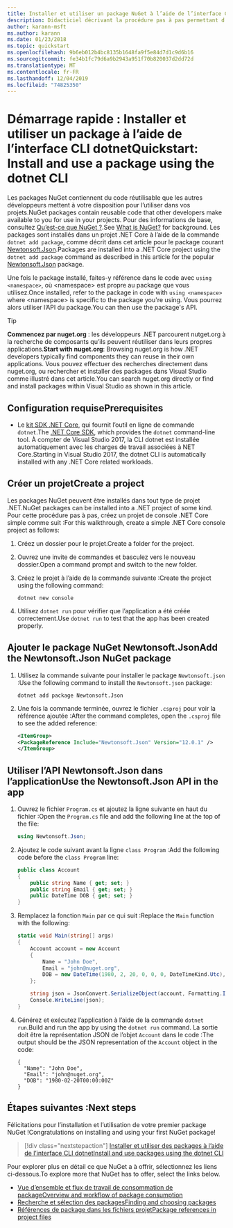 ```yaml
---
title: Installer et utiliser un package NuGet à l’aide de l’interface CLI dotnet
description: Didacticiel décrivant la procédure pas à pas permettant d’installer et d’utiliser un package NuGet dans un projet .NET Core.
author: karann-msft
ms.author: karann
ms.date: 01/23/2018
ms.topic: quickstart
ms.openlocfilehash: 9b6eb012b4bc8135b1648fa9f5e84d7d1c9d6b16
ms.sourcegitcommit: fe34b1fc79d6a9b2943a951f70b820037d2dd72d
ms.translationtype: MT
ms.contentlocale: fr-FR
ms.lasthandoff: 12/04/2019
ms.locfileid: "74825350"
---
```

# <a name="quickstart-install-and-use-a-package-using-the-dotnet-cli"></a><span data-ttu-id="292af-103">Démarrage rapide : Installer et utiliser un package à l’aide de l’interface CLI dotnet</span><span class="sxs-lookup"><span data-stu-id="292af-103">Quickstart: Install and use a package using the dotnet CLI</span></span>

<span data-ttu-id="292af-104">Les packages NuGet contiennent du code réutilisable que les autres développeurs mettent à votre disposition pour l’utiliser dans vos projets.</span><span class="sxs-lookup"><span data-stu-id="292af-104">NuGet packages contain reusable code that other developers make available to you for use in your projects.</span></span> <span data-ttu-id="292af-105">Pour des informations de base, consultez [Qu’est-ce que NuGet ?](../What-is-NuGet.md).</span><span class="sxs-lookup"><span data-stu-id="292af-105">See [What is NuGet?](../What-is-NuGet.md) for background.</span></span> <span data-ttu-id="292af-106">Les packages sont installés dans un projet .NET Core à l’aide de la commande `dotnet add package`, comme décrit dans cet article pour le package courant [Newtonsoft.Json](https://www.nuget.org/packages/Newtonsoft.Json/).</span><span class="sxs-lookup"><span data-stu-id="292af-106">Packages are installed into a .NET Core project using the `dotnet add package` command as described in this article for the popular [Newtonsoft.Json](https://www.nuget.org/packages/Newtonsoft.Json/) package.</span></span>

<span data-ttu-id="292af-107">Une fois le package installé, faites-y référence dans le code avec `using <namespace>`, où \<namespace\> est propre au package que vous utilisez.</span><span class="sxs-lookup"><span data-stu-id="292af-107">Once installed, refer to the package in code with `using <namespace>` where \<namespace\> is specific to the package you're using.</span></span> <span data-ttu-id="292af-108">Vous pourrez alors utiliser l’API du package.</span><span class="sxs-lookup"><span data-stu-id="292af-108">You can then use the package's API.</span></span>

> [!Tip]
> <span data-ttu-id="292af-109">**Commencez par nuget.org** : les développeurs .NET parcourent nutget.org à la recherche de composants qu’ils peuvent réutiliser dans leurs propres applications.</span><span class="sxs-lookup"><span data-stu-id="292af-109">**Start with nuget.org**: Browsing nuget.org is how .NET developers typically find components they can reuse in their own applications.</span></span> <span data-ttu-id="292af-110">Vous pouvez effectuer des recherches directement dans nuget.org, ou rechercher et installer des packages dans Visual Studio comme illustré dans cet article.</span><span class="sxs-lookup"><span data-stu-id="292af-110">You can search nuget.org directly or find and install packages within Visual Studio as shown in this article.</span></span>

## <a name="prerequisites"></a><span data-ttu-id="292af-111">Configuration requise</span><span class="sxs-lookup"><span data-stu-id="292af-111">Prerequisites</span></span>

- <span data-ttu-id="292af-112">Le [kit SDK .NET Core](https://www.microsoft.com/net/download/), qui fournit l’outil en ligne de commande `dotnet`.</span><span class="sxs-lookup"><span data-stu-id="292af-112">The [.NET Core SDK](https://www.microsoft.com/net/download/), which provides the `dotnet` command-line tool.</span></span> <span data-ttu-id="292af-113">À compter de Visual Studio 2017, la CLI dotnet est installée automatiquement avec les charges de travail associées à NET Core.</span><span class="sxs-lookup"><span data-stu-id="292af-113">Starting in Visual Studio 2017, the dotnet CLI is automatically installed with any .NET Core related workloads.</span></span>

## <a name="create-a-project"></a><span data-ttu-id="292af-114">Créer un projet</span><span class="sxs-lookup"><span data-stu-id="292af-114">Create a project</span></span>

<span data-ttu-id="292af-115">Les packages NuGet peuvent être installés dans tout type de projet .NET.</span><span class="sxs-lookup"><span data-stu-id="292af-115">NuGet packages can be installed into a .NET project of some kind.</span></span> <span data-ttu-id="292af-116">Pour cette procédure pas à pas, créez un projet de console .NET Core simple comme suit :</span><span class="sxs-lookup"><span data-stu-id="292af-116">For this walkthrough, create a simple .NET Core console project as follows:</span></span>

1. <span data-ttu-id="292af-117">Créez un dossier pour le projet.</span><span class="sxs-lookup"><span data-stu-id="292af-117">Create a folder for the project.</span></span>

1. <span data-ttu-id="292af-118">Ouvrez une invite de commandes et basculez vers le nouveau dossier.</span><span class="sxs-lookup"><span data-stu-id="292af-118">Open a command prompt and switch to the new folder.</span></span>

1. <span data-ttu-id="292af-119">Créez le projet à l’aide de la commande suivante :</span><span class="sxs-lookup"><span data-stu-id="292af-119">Create the project using the following command:</span></span>

    ```dotnetcli
    dotnet new console
    ```

1. <span data-ttu-id="292af-120">Utilisez `dotnet run` pour vérifier que l’application a été créée correctement.</span><span class="sxs-lookup"><span data-stu-id="292af-120">Use `dotnet run` to test that the app has been created properly.</span></span>

## <a name="add-the-newtonsoftjson-nuget-package"></a><span data-ttu-id="292af-121">Ajouter le package NuGet Newtonsoft.Json</span><span class="sxs-lookup"><span data-stu-id="292af-121">Add the Newtonsoft.Json NuGet package</span></span>

1. <span data-ttu-id="292af-122">Utilisez la commande suivante pour installer le package `Newtonsoft.json` :</span><span class="sxs-lookup"><span data-stu-id="292af-122">Use the following command to install the `Newtonsoft.json` package:</span></span>

    ```dotnetcli
    dotnet add package Newtonsoft.Json
    ```

2. <span data-ttu-id="292af-123">Une fois la commande terminée, ouvrez le fichier `.csproj` pour voir la référence ajoutée :</span><span class="sxs-lookup"><span data-stu-id="292af-123">After the command completes, open the `.csproj` file to see the added reference:</span></span>

    ```xml
   <ItemGroup>
    <PackageReference Include="Newtonsoft.Json" Version="12.0.1" />
   </ItemGroup>
    ```

## <a name="use-the-newtonsoftjson-api-in-the-app"></a><span data-ttu-id="292af-124">Utiliser l’API Newtonsoft.Json dans l’application</span><span class="sxs-lookup"><span data-stu-id="292af-124">Use the Newtonsoft.Json API in the app</span></span>

1. <span data-ttu-id="292af-125">Ouvrez le fichier `Program.cs` et ajoutez la ligne suivante en haut du fichier :</span><span class="sxs-lookup"><span data-stu-id="292af-125">Open the `Program.cs` file and add the following line at the top of the file:</span></span>

    ```cs
    using Newtonsoft.Json;
    ```

1. <span data-ttu-id="292af-126">Ajoutez le code suivant avant la ligne `class Program` :</span><span class="sxs-lookup"><span data-stu-id="292af-126">Add the following code before the `class Program` line:</span></span>

    ```cs
    public class Account
    {
        public string Name { get; set; }
        public string Email { get; set; }
        public DateTime DOB { get; set; }
    }
    ```

1. <span data-ttu-id="292af-127">Remplacez la fonction `Main` par ce qui suit :</span><span class="sxs-lookup"><span data-stu-id="292af-127">Replace the `Main` function with the following:</span></span>

    ```cs
    static void Main(string[] args)
    {
        Account account = new Account
        {
            Name = "John Doe",
            Email = "john@nuget.org",
            DOB = new DateTime(1980, 2, 20, 0, 0, 0, DateTimeKind.Utc),
        };

        string json = JsonConvert.SerializeObject(account, Formatting.Indented);
        Console.WriteLine(json);
    }
    ```

1. <span data-ttu-id="292af-128">Générez et exécutez l’application à l’aide de la commande `dotnet run`.</span><span class="sxs-lookup"><span data-stu-id="292af-128">Build and run the app by using the `dotnet run` command.</span></span> <span data-ttu-id="292af-129">La sortie doit être la représentation JSON de l’objet `Account` dans le code :</span><span class="sxs-lookup"><span data-stu-id="292af-129">The output should be the JSON representation of the `Account` object in the code:</span></span>

    ```output
    {
      "Name": "John Doe",
      "Email": "john@nuget.org",
      "DOB": "1980-02-20T00:00:00Z"
    }
    ```

## <a name="next-steps"></a><span data-ttu-id="292af-130">Étapes suivantes :</span><span class="sxs-lookup"><span data-stu-id="292af-130">Next steps</span></span>

<span data-ttu-id="292af-131">Félicitations pour l’installation et l’utilisation de votre premier package NuGet !</span><span class="sxs-lookup"><span data-stu-id="292af-131">Congratulations on installing and using your first NuGet package!</span></span>

> [!div class="nextstepaction"]
> [<span data-ttu-id="292af-132">Installer et utiliser des packages à l’aide de l’interface CLI dotnet</span><span class="sxs-lookup"><span data-stu-id="292af-132">Install and use packages using the dotnet CLI</span></span>](../consume-packages/install-use-packages-dotnet-cli.md)

<span data-ttu-id="292af-133">Pour explorer plus en détail ce que NuGet a à offrir, sélectionnez les liens ci-dessous.</span><span class="sxs-lookup"><span data-stu-id="292af-133">To explore more that NuGet has to offer, select the links below.</span></span>

- [<span data-ttu-id="292af-134">Vue d’ensemble et flux de travail de consommation de package</span><span class="sxs-lookup"><span data-stu-id="292af-134">Overview and workflow of package consumption</span></span>](../consume-packages/overview-and-workflow.md)
- [<span data-ttu-id="292af-135">Recherche et sélection des packages</span><span class="sxs-lookup"><span data-stu-id="292af-135">Finding and choosing packages</span></span>](../consume-packages/finding-and-choosing-packages.md)
- [<span data-ttu-id="292af-136">Références de package dans les fichiers projet</span><span class="sxs-lookup"><span data-stu-id="292af-136">Package references in project files</span></span>](../consume-packages/package-references-in-project-files.md)
